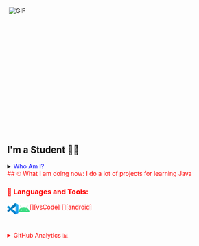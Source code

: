 <img align="right" alt="GIF" src="https://github.com/abhisheknaiidu/abhisheknaiidu/blob/master/code.gif?raw=true" width="500" height="320" />

## I'm a Student 👨‍🎓
<details><summary>
<span style="color:Blue">
Who Am I?
</span>
</summary>
<img src="https://files.fm/f/3y35pdth7" 
width="50" height="50"
align="right">

<span style="color:Blue">
Hi There! I'm Can :smirk:
I am from Turkey, I'm 18 years old, I am studying at Fırat University computer depertmant.
Nowadays i am learning new software laungages, one of them 'Markdown <img src="https://raw.githubusercontent.com/github/explore/80688e429a7d4ef2fca1e82350fe8e3517d3494d/topics/markdown/markdown.png"width="13" height="13"> ' I do this profile with Markdown :smile:
Other laungage is Javascript Html Css and professional java.
I am opening this github profile because I want to do different projects.
I want to share this projects in this github profile.
this much
</span>

</details>


<span style="color:Red">
## ⏲ What I am doing now:
I do a lot of projects for learning Java

### 🔧 Languages and Tools:

[<img align="left" alt="Visual Studio Code" width="26px" src="https://raw.githubusercontent.com/github/explore/80688e429a7d4ef2fca1e82350fe8e3517d3494d/topics/visual-studio-code/visual-studio-code.png" />][vsCode]
[<img align="left" alt="Android" width="26px" src="https://raw.githubusercontent.com/github/explore/80688e429a7d4ef2fca1e82350fe8e3517d3494d/topics/android/android.png" />][android]
<br />
<br />
<br />


  <details>
<summary>GitHub Analytics 📊
</summary>
<img src="https://github-readme-stats.vercel.app/api?username=efecanbostanci&theme=tokyonight">
</details>
<br />
</a>

<br />
<br />

